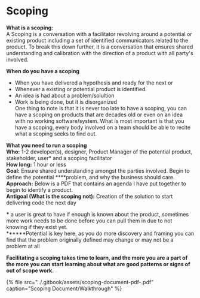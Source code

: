 # Scoping

**What is a scoping:**  
A Scoping is a conversation with a facilitator revolving around a potential or existing product including a set of identified communicators related to the product. To break this down further, it is a conversation that ensures shared understanding  and calibration with the direction of a product with all party's involved.  
  
**When do you have a scoping**  
- When you have delivered a hypothesis and ready for the next or   
- Whenever a existing or potential product is identified.   
- An idea is had about a problem/solultion  
- Work is being done, but it is disorganized  
One thing to note is that it is never too late to have a scoping, you can have a scoping on products that are decades old or even on an idea with no working software/system. What is most important is that you have a scoping, every body involved on a team should be able to recite what a scoping seeks to find out.  
  
**What you need to run a scoping**  
**Who:** 1-2 developer\(s\), designer, Product Manager of the potential product, stakeholder, user\* and a scoping facilitator  
**How long:** 1 hour or less  
**Goal:** Ensure shared understanding amongst the parties involved. Begin to define the potential ****problem, and why the business should care.  
**Approach:** Below is a PDF that contains an agenda I have put together to begin to identify a product.  
**Antigoal \(What is the scoping not\):** Creation of the solution to start delivering code the next day  
  
**\*** a user is great to have if enough is known about the product, sometimes more work needs to be done before you can pull them in due to not knowing if they exist yet.  
****\*\*Potential is key here, as you do more discovery and framing you can find that the problem originally defined may change or may not be a problem at all  
  
**Facilitating a scoping takes time to learn, and the more you are a part of the more you can start learning about what are good patterns or signs of out of scope work.**  


{% file src="../.gitbook/assets/scoping-document-pdf-.pdf" caption="Scoping Document/Walkthrough" %}

